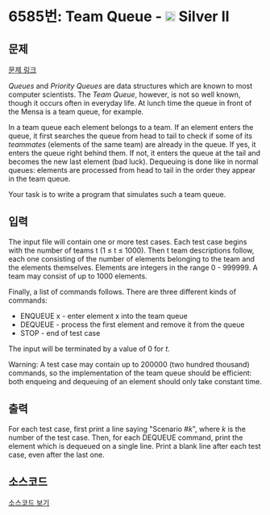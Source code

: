 # 6585번: Team Queue - <img src="https://static.solved.ac/tier_small/9.svg" style="height:20px" /> Silver II

<!-- performance -->

<!-- 문제 제출 후 깃허브에 푸시를 했을 때 제출한 코드의 성능이 입력될 공간입니다.-->

<!-- end -->

## 문제

[문제 링크](https://boj.kr/6585)


<p><em>Queues</em> and <em>Priority Queues</em> are data structures which are known to most computer scientists. The <em>Team Queue</em>, however, is not so well known, though it occurs often in everyday life. At lunch time the queue in front of the Mensa is a team queue, for example.</p>

<p>In a team queue each element belongs to a team. If an element enters the queue, it first searches the queue from head to tail to check if some of its <em>teammates</em> (elements of the same team) are already in the queue. If yes, it enters the queue right behind them. If not, it enters the queue at the tail and becomes the new last element (bad luck). Dequeuing is done like in normal queues: elements are processed from head to tail in the order they appear in the team queue.</p>

<p>Your task is to write a program that simulates such a team queue.</p>



## 입력


<p>The input file will contain one or more test cases. Each test case begins with the number of teams t (1 ≤ t ≤ 1000). Then t team descriptions follow, each one consisting of the number of elements belonging to the team and the elements themselves. Elements are integers in the range 0 - 999999. A team may consist of up to 1000 elements.</p>

<p>Finally, a list of commands follows. There are three different kinds of commands:</p>

<ul>
<li>ENQUEUE x - enter element x into the team queue</li>
<li>DEQUEUE - process the first element and remove it from the queue</li>
<li>STOP - end of test case</li>
</ul>

<p>The input will be terminated by a value of 0 for <em>t</em>.</p>

<p>Warning: A test case may contain up to 200000 (two hundred thousand) commands, so the implementation of the team queue should be efficient: both enqueing and dequeuing of an element should only take constant time.</p>



## 출력


<p>For each test case, first print a line saying "Scenario #<em>k</em>", where <em>k</em> is the number of the test case. Then, for each DEQUEUE command, print the element which is dequeued on a single line. Print a blank line after each test case, even after the last one.</p>



## 소스코드

[소스코드 보기](Team%20Queue.cpp)